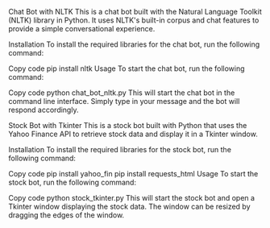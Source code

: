 Chat Bot with NLTK
This is a chat bot built with the Natural Language Toolkit (NLTK) library in Python. It uses NLTK's built-in corpus and chat features to provide a simple conversational experience.

Installation
To install the required libraries for the chat bot, run the following command:

Copy code
pip install nltk
Usage
To start the chat bot, run the following command:

Copy code
python chat_bot_nltk.py
This will start the chat bot in the command line interface. Simply type in your message and the bot will respond accordingly.

Stock Bot with Tkinter
This is a stock bot built with Python that uses the Yahoo Finance API to retrieve stock data and display it in a Tkinter window.

Installation
To install the required libraries for the stock bot, run the following command:

Copy code
pip install yahoo_fin
pip install requests_html
Usage
To start the stock bot, run the following command:

Copy code
python stock_tkinter.py
This will start the stock bot and open a Tkinter window displaying the stock data. The window can be resized by dragging the edges of the window.
